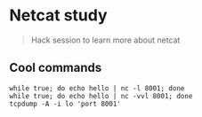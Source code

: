 # Netcat study

> Hack session to learn more about netcat

## Cool commands

```
while true; do echo hello | nc -l 8001; done
while true; do echo hello | nc -vvl 8001; done
tcpdump -A -i lo 'port 8001'
```
